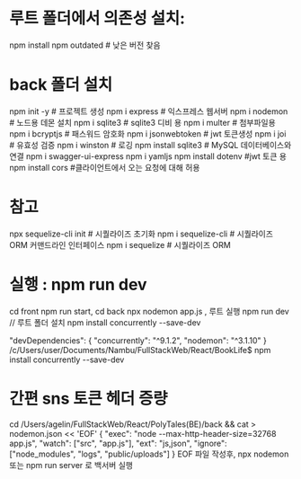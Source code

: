 # 루트 폴더에서 의존성 설치:

npm install
npm outdated # 낮은 버전 찾음

# back 폴더 설치

npm init -y # 프로젝트 생성
npm i express # 익스프레스 웹서버
npm i nodemon # 노드용 데몬 설치
npm i sqlite3 # sqlite3 디비 용
npm i multer # 첨부파일용
npm i bcryptjs # 패스워드 암호화
npm i jsonwebtoken # jwt 토큰생성
npm i joi # 유효성 검증
npm i winston # 로깅
npm install sqlite3 # MySQL 데이터베이스와 연결
npm i swagger-ui-express
npm i yamljs
npm install dotenv #jwt 토큰 용
npm install cors #클라이언트에서 오는 요청에 대해 허용

# 참고

npx sequelize-cli init # 시퀄라이즈 초기화
npm i sequelize-cli # 시퀄라이즈 ORM 커맨드라인 인터페이스
npm i sequelize # 시퀄라이즈 ORM

# 실행 : npm run dev

cd front npm run start, cd back npx nodemon app.js , 루트 실행 npm run dev
// 루트 폴더 설치 npm install concurrently --save-dev

"devDependencies": {
"concurrently": "^9.1.2",
"nodemon": "^3.1.10"
}
/c/Users/user/Documents/Nambu/FullStackWeb/React/BookLife$ npm install concurrently --save-dev

# 간편 sns 토큰 헤더 증량
cd /Users/agelin/FullStackWeb/React/PolyTales\(BE\)/back && cat > nodemon.json << 'EOF'
{
  "exec": "node --max-http-header-size=32768 app.js",
  "watch": ["src", "app.js"],
  "ext": "js,json",
  "ignore": ["node_modules", "logs", "public/uploads"]
}
EOF
파일 작성후, npx nodemon 또는 npm run server 로 백서버 실행